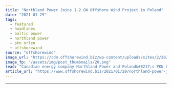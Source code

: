 ```yaml
---
title: "Northland Power Joins 1.2 GW Offshore Wind Project in Poland"
date: "2021-01-29"
tags: 
  - featured
  - headlines
  - baltic power
  - northland power
  - pkn orlen
  - offshorewind
source: "offshorewind"
image_url: "https://cdn.offshorewind.biz/wp-content/uploads/sites/2/2021/01/29152008/ORLEN-1.2-GW-Offshore-Wind-Farm.png"
image_fp: "/assets/img/post_thumbnails/20.png"
lead: "Canadian energy company Northland Power and Poland&#8217;s PKN ORLEN have entered into an agreement"
article_url: "https://www.offshorewind.biz/2021/01/29/northland-power-joins-1-2-gw-offshore-wind-project-in-poland/"
---
```


---
